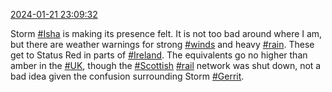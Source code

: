 [2024-01-21 23:09:32](https://mstdn.social/@hill_wanderer/111796458096481821)

Storm <a href="https://mstdn.social/tags/Isha" class="mention hashtag" rel="tag">#Isha</a> is making its presence felt. It is not too bad around where I am, but there are weather warnings for strong <a href="https://mstdn.social/tags/winds" class="mention hashtag" rel="tag">#winds</a> and heavy <a href="https://mstdn.social/tags/rain" class="mention hashtag" rel="tag">#rain</a>. These get to Status Red in parts of <a href="https://mstdn.social/tags/Ireland" class="mention hashtag" rel="tag">#Ireland</a>. The equivalents go no higher than amber in the <a href="https://mstdn.social/tags/UK" class="mention hashtag" rel="tag">#UK</a>, though the <a href="https://mstdn.social/tags/Scottish" class="mention hashtag" rel="tag">#Scottish</a> <a href="https://mstdn.social/tags/rail" class="mention hashtag" rel="tag">#rail</a> network was shut down, not a bad idea given the confusion surrounding Storm <a href="https://mstdn.social/tags/Gerrit" class="mention hashtag" rel="tag">#Gerrit</a>.